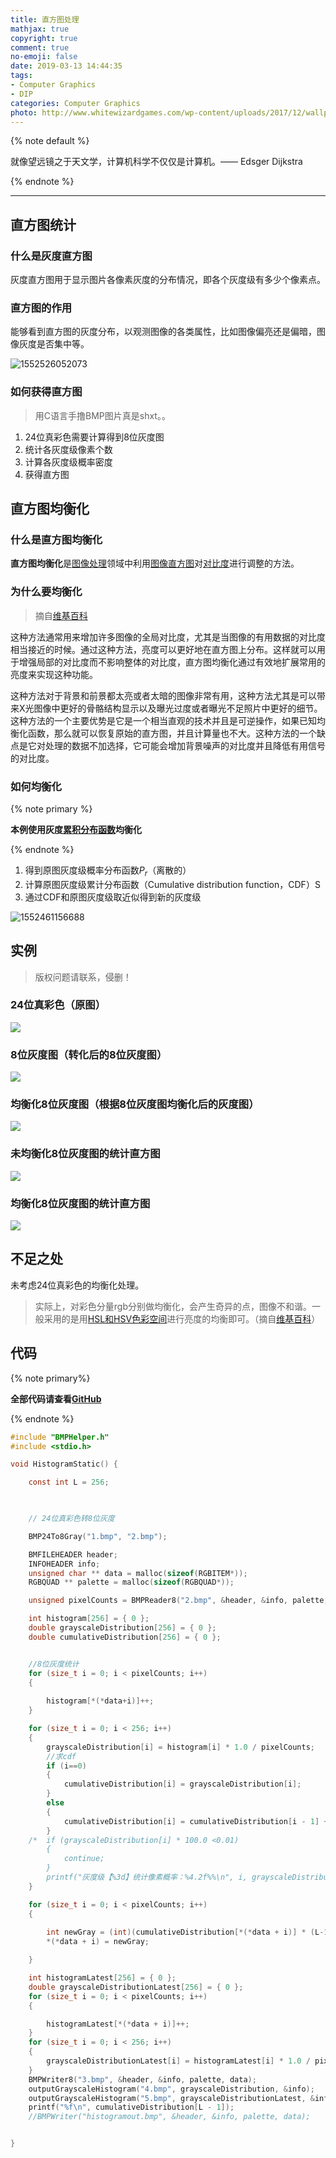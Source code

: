 ```yaml
---
title: 直方图处理
mathjax: true
copyright: true
comment: true
no-emoji: false
date: 2019-03-13 14:44:35
tags:
- Computer Graphics
- DIP
categories: Computer Graphics
photo: http://www.whitewizardgames.com/wp-content/uploads/2017/12/wallpaper-star-realms-fleet_1920-x-1080.jpg
---
```


{% note default %}

就像望远镜之于天文学，计算机科学不仅仅是计算机。—— Edsger Dijkstra

{% endnote %}

<!-- more -->

---





## 直方图统计



### 什么是灰度直方图



灰度直方图用于显示图片各像素灰度的分布情况，即各个灰度级有多少个像素点。



### 直方图的作用



能够看到直方图的灰度分布，以观测图像的各类属性，比如图像偏亮还是偏暗，图像灰度是否集中等。



![1552526052073](grayscale-histogram-resolver/1552526052073.png)



### 如何获得直方图

> 用C语言手撸BMP图片真是shxt。。



1. 24位真彩色需要计算得到8位灰度图
2. 统计各灰度级像素个数
3. 计算各灰度级概率密度
4. 获得直方图



## 直方图均衡化


### 什么是直方图均衡化

**直方图均衡化**是[图像处理](https://zh.wikipedia.org/wiki/%E5%9B%BE%E5%83%8F%E5%A4%84%E7%90%86)领域中利用[图像](https://zh.wikipedia.org/wiki/%E5%9B%BE%E5%83%8F)[直方图](https://zh.wikipedia.org/wiki/%E7%9B%B4%E6%96%B9%E5%9B%BE)对[对比度](https://zh.wikipedia.org/wiki/%E5%B0%8D%E6%AF%94%E5%BA%A6)进行调整的方法。

### 为什么要均衡化

> 摘自[维基百科][1]

这种方法通常用来增加许多图像的全局对比度，尤其是当图像的有用数据的对比度相当接近的时候。通过这种方法，亮度可以更好地在直方图上分布。这样就可以用于增强局部的对比度而不影响整体的对比度，直方图均衡化通过有效地扩展常用的亮度来实现这种功能。

这种方法对于背景和前景都太亮或者太暗的图像非常有用，这种方法尤其是可以带来X光图像中更好的骨骼结构显示以及曝光过度或者曝光不足照片中更好的细节。这种方法的一个主要优势是它是一个相当直观的技术并且是可逆操作，如果已知均衡化函数，那么就可以恢复原始的直方图，并且计算量也不大。这种方法的一个缺点是它对处理的数据不加选择，它可能会增加背景噪声的对比度并且降低有用信号的对比度。

### 如何均衡化

{% note primary %}

**本例使用灰度[累积分布函数](https://zh.wikipedia.org/wiki/%E7%B4%AF%E7%A7%AF%E5%88%86%E5%B8%83%E5%87%BD%E6%95%B0)均衡化**

{% endnote %}

1. 得到原图灰度级概率分布函数$P_r$（离散的）
2. 计算原图灰度级累计分布函数（Cumulative distribution function，CDF）S
3. 通过CDF和原图灰度级取近似得到新的灰度级



![1552461156688](grayscale-histogram-resolver/1552461156688.png)



## 实例

> 版权问题请联系，侵删！



### 24位真彩色（原图）

![](grayscale-histogram-resolver/1.bmp)

### 8位灰度图（转化后的8位灰度图）

![](grayscale-histogram-resolver/2.bmp)

### 均衡化8位灰度图（根据8位灰度图均衡化后的灰度图）

![](grayscale-histogram-resolver/3.bmp)

### 未均衡化8位灰度图的统计直方图

![](grayscale-histogram-resolver/4.bmp)

### 均衡化8位灰度图的统计直方图

![](grayscale-histogram-resolver/5.bmp)



## 不足之处

未考虑24位真彩色的均衡化处理。

> 实际上，对彩色分量rgb分别做均衡化，会产生奇异的点，图像不和谐。一般采用的是用[HSL和HSV色彩空间](https://zh.wikipedia.org/wiki/HSL%E5%92%8CHSV%E8%89%B2%E5%BD%A9%E7%A9%BA%E9%97%B4)进行亮度的均衡即可。（摘自[维基百科][1]）





## 代码



{% note primary%}

**全部代码请查看[GitHub](https://github.com/ScarboroughCoral/DIPModule)**

{% endnote %}



```c
#include "BMPHelper.h"
#include <stdio.h>

void HistogramStatic() {

	const int L = 256;

	

	// 24位真彩色转8位灰度

	BMP24To8Gray("1.bmp", "2.bmp");

	BMFILEHEADER header;
	INFOHEADER info;
	unsigned char ** data = malloc(sizeof(RGBITEM*));
	RGBQUAD ** palette = malloc(sizeof(RGBQUAD*));

	unsigned pixelCounts = BMPReader8("2.bmp", &header, &info, palette, data);

	int histogram[256] = { 0 };
	double grayscaleDistribution[256] = { 0 };
	double cumulativeDistribution[256] = { 0 };


	//8位灰度统计
	for (size_t i = 0; i < pixelCounts; i++)
	{
		
		histogram[*(*data+i)]++;
	}

	for (size_t i = 0; i < 256; i++)
	{
		grayscaleDistribution[i] = histogram[i] * 1.0 / pixelCounts;
		//求cdf
		if (i==0)
		{
			cumulativeDistribution[i] = grayscaleDistribution[i];
		}
		else
		{
			cumulativeDistribution[i] = cumulativeDistribution[i - 1] + grayscaleDistribution[i];
		}
	/*	if (grayscaleDistribution[i] * 100.0 <0.01)
		{
			continue;
		}
		printf("灰度级【%3d】统计像素概率：%4.2f%%\n", i, grayscaleDistribution[i]*100);*/
	}

	for (size_t i = 0; i < pixelCounts; i++)
	{
		
		int newGray = (int)(cumulativeDistribution[*(*data + i)] * (L-1) + 0.5);
		*(*data + i) = newGray;

	}

	int histogramLatest[256] = { 0 };
	double grayscaleDistributionLatest[256] = { 0 };
	for (size_t i = 0; i < pixelCounts; i++)
	{

		histogramLatest[*(*data + i)]++;
	}
	for (size_t i = 0; i < 256; i++)
	{
		grayscaleDistributionLatest[i] = histogramLatest[i] * 1.0 / pixelCounts;
	}
	BMPWriter8("3.bmp", &header, &info, palette, data);
	outputGrayscaleHistogram("4.bmp", grayscaleDistribution, &info);
	outputGrayscaleHistogram("5.bmp", grayscaleDistributionLatest, &info);
	printf("%f\n", cumulativeDistribution[L - 1]);
	//BMPWriter("histogramout.bmp", &header, &info, palette, data);


}
```





[1]: https://zh.wikipedia.org/wiki/%E7%9B%B4%E6%96%B9%E5%9B%BE%E5%9D%87%E8%A1%A1%E5%8C%96



